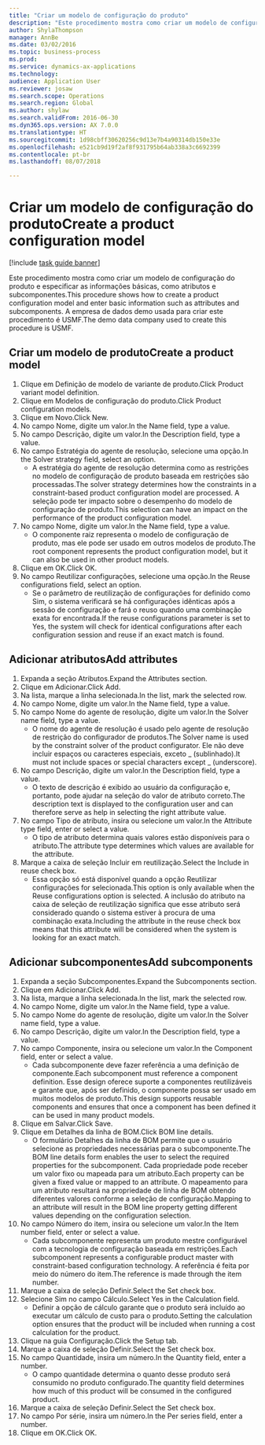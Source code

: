```yaml
--- 
title: "Criar um modelo de configuração do produto"
description: "Este procedimento mostra como criar um modelo de configuração do produto e especificar as informações básicas, como atributos e subcomponentes."
author: ShylaThompson
manager: AnnBe
ms.date: 03/02/2016
ms.topic: business-process
ms.prod: 
ms.service: dynamics-ax-applications
ms.technology: 
audience: Application User
ms.reviewer: josaw
ms.search.scope: Operations
ms.search.region: Global
ms.author: shylaw
ms.search.validFrom: 2016-06-30
ms.dyn365.ops.version: AX 7.0.0
ms.translationtype: HT
ms.sourcegitcommit: 1d98cbff30620256c9d13e7b4a90314db150e33e
ms.openlocfilehash: e521cb9d19f2af8f931795b64ab338a3c6692399
ms.contentlocale: pt-br
ms.lasthandoff: 08/07/2018

---
```

# <a name="create-a-product-configuration-model"></a><span data-ttu-id="56c7c-103">Criar um modelo de configuração do produto</span><span class="sxs-lookup"><span data-stu-id="56c7c-103">Create a product configuration model</span></span>

[!include [task guide banner](../../includes/task-guide-banner.md)]

<span data-ttu-id="56c7c-104">Este procedimento mostra como criar um modelo de configuração do produto e especificar as informações básicas, como atributos e subcomponentes.</span><span class="sxs-lookup"><span data-stu-id="56c7c-104">This procedure shows how to create a product configuration model and enter basic information such as attributes and subcomponents.</span></span> <span data-ttu-id="56c7c-105">A empresa de dados demo usada para criar este procedimento é USMF.</span><span class="sxs-lookup"><span data-stu-id="56c7c-105">The demo data company used to create this procedure is USMF.</span></span>


## <a name="create-a-product-model"></a><span data-ttu-id="56c7c-106">Criar um modelo de produto</span><span class="sxs-lookup"><span data-stu-id="56c7c-106">Create a product model</span></span>
1. <span data-ttu-id="56c7c-107">Clique em Definição de modelo de variante de produto.</span><span class="sxs-lookup"><span data-stu-id="56c7c-107">Click Product variant model definition.</span></span>
2. <span data-ttu-id="56c7c-108">Clique em Modelos de configuração do produto.</span><span class="sxs-lookup"><span data-stu-id="56c7c-108">Click Product configuration models.</span></span>
3. <span data-ttu-id="56c7c-109">Clique em Novo.</span><span class="sxs-lookup"><span data-stu-id="56c7c-109">Click New.</span></span>
4. <span data-ttu-id="56c7c-110">No campo Nome, digite um valor.</span><span class="sxs-lookup"><span data-stu-id="56c7c-110">In the Name field, type a value.</span></span>
5. <span data-ttu-id="56c7c-111">No campo Descrição, digite um valor.</span><span class="sxs-lookup"><span data-stu-id="56c7c-111">In the Description field, type a value.</span></span>
6. <span data-ttu-id="56c7c-112">No campo Estratégia do agente de resolução, selecione uma opção.</span><span class="sxs-lookup"><span data-stu-id="56c7c-112">In the Solver strategy field, select an option.</span></span>
    * <span data-ttu-id="56c7c-113">A estratégia do agente de resolução determina como as restrições no modelo de configuração de produto baseada em restrições são processadas.</span><span class="sxs-lookup"><span data-stu-id="56c7c-113">The solver strategy determines how the constraints in a constraint-based product configuration model are processed.</span></span> <span data-ttu-id="56c7c-114">A seleção pode ter impacto sobre o desempenho do modelo de configuração de produto.</span><span class="sxs-lookup"><span data-stu-id="56c7c-114">This selection can have an impact on the performance of the product configuration model.</span></span>  
7. <span data-ttu-id="56c7c-115">No campo Nome, digite um valor.</span><span class="sxs-lookup"><span data-stu-id="56c7c-115">In the Name field, type a value.</span></span>
    * <span data-ttu-id="56c7c-116">O componente raiz representa o modelo de configuração de produto, mas ele pode ser usado em outros modelos de produto.</span><span class="sxs-lookup"><span data-stu-id="56c7c-116">The root component represents the product configuration model, but it can also be used in other product models.</span></span>  
8. <span data-ttu-id="56c7c-117">Clique em OK.</span><span class="sxs-lookup"><span data-stu-id="56c7c-117">Click OK.</span></span>
9. <span data-ttu-id="56c7c-118">No campo Reutilizar configurações, selecione uma opção.</span><span class="sxs-lookup"><span data-stu-id="56c7c-118">In the Reuse configurations field, select an option.</span></span>
    * <span data-ttu-id="56c7c-119">Se o parâmetro de reutilização de configurações for definido como Sim, o sistema verificará se há configurações idênticas após a sessão de configuração e fará o reuso quando uma combinação exata for encontrada.</span><span class="sxs-lookup"><span data-stu-id="56c7c-119">If the reuse configurations parameter is set to Yes, the system will check for identical configurations after each configuration session and reuse if an exact match is found.</span></span>  

## <a name="add-attributes"></a><span data-ttu-id="56c7c-120">Adicionar atributos</span><span class="sxs-lookup"><span data-stu-id="56c7c-120">Add attributes</span></span>
1. <span data-ttu-id="56c7c-121">Expanda a seção Atributos.</span><span class="sxs-lookup"><span data-stu-id="56c7c-121">Expand the Attributes section.</span></span>
2. <span data-ttu-id="56c7c-122">Clique em Adicionar.</span><span class="sxs-lookup"><span data-stu-id="56c7c-122">Click Add.</span></span>
3. <span data-ttu-id="56c7c-123">Na lista, marque a linha selecionada.</span><span class="sxs-lookup"><span data-stu-id="56c7c-123">In the list, mark the selected row.</span></span>
4. <span data-ttu-id="56c7c-124">No campo Nome, digite um valor.</span><span class="sxs-lookup"><span data-stu-id="56c7c-124">In the Name field, type a value.</span></span>
5. <span data-ttu-id="56c7c-125">No campo Nome do agente de resolução, digite um valor.</span><span class="sxs-lookup"><span data-stu-id="56c7c-125">In the Solver name field, type a value.</span></span>
    * <span data-ttu-id="56c7c-126">O nome do agente de resolução é usado pelo agente de resolução de restrição do configurador de produtos.</span><span class="sxs-lookup"><span data-stu-id="56c7c-126">The Solver name is used by the constraint solver of the product configurator.</span></span> <span data-ttu-id="56c7c-127">Ele não deve incluir espaços ou caracteres especiais, exceto _ (sublinhado).</span><span class="sxs-lookup"><span data-stu-id="56c7c-127">It must not include spaces or special characters except _ (underscore).</span></span>  
6. <span data-ttu-id="56c7c-128">No campo Descrição, digite um valor.</span><span class="sxs-lookup"><span data-stu-id="56c7c-128">In the Description field, type a value.</span></span>
    * <span data-ttu-id="56c7c-129">O texto de descrição é exibido ao usuário da configuração e, portanto, pode ajudar na seleção do valor de atributo correto.</span><span class="sxs-lookup"><span data-stu-id="56c7c-129">The description text is displayed to the configuration user and can therefore serve as help in selecting the right attribute value.</span></span>  
7. <span data-ttu-id="56c7c-130">No campo Tipo de atributo, insira ou selecione um valor.</span><span class="sxs-lookup"><span data-stu-id="56c7c-130">In the Attribute type field, enter or select a value.</span></span>
    * <span data-ttu-id="56c7c-131">O tipo de atributo determina quais valores estão disponíveis para o atributo.</span><span class="sxs-lookup"><span data-stu-id="56c7c-131">The attribute type determines which values are available for the attribute.</span></span>  
8. <span data-ttu-id="56c7c-132">Marque a caixa de seleção Incluir em reutilização.</span><span class="sxs-lookup"><span data-stu-id="56c7c-132">Select the Include in reuse check box.</span></span>
    * <span data-ttu-id="56c7c-133">Essa opção só está disponível quando a opção Reutilizar configurações for selecionada.</span><span class="sxs-lookup"><span data-stu-id="56c7c-133">This option is only available when the Reuse configurations option is selected.</span></span> <span data-ttu-id="56c7c-134">A inclusão do atributo na caixa de seleção de reutilização significa que esse atributo será considerado quando o sistema estiver à procura de uma combinação exata.</span><span class="sxs-lookup"><span data-stu-id="56c7c-134">Including the attribute in the reuse check box means that this attribute will be considered when the system is looking for an exact match.</span></span>  

## <a name="add-subcomponents"></a><span data-ttu-id="56c7c-135">Adicionar subcomponentes</span><span class="sxs-lookup"><span data-stu-id="56c7c-135">Add subcomponents</span></span>
1. <span data-ttu-id="56c7c-136">Expanda a seção Subcomponentes.</span><span class="sxs-lookup"><span data-stu-id="56c7c-136">Expand the Subcomponents section.</span></span>
2. <span data-ttu-id="56c7c-137">Clique em Adicionar.</span><span class="sxs-lookup"><span data-stu-id="56c7c-137">Click Add.</span></span>
3. <span data-ttu-id="56c7c-138">Na lista, marque a linha selecionada.</span><span class="sxs-lookup"><span data-stu-id="56c7c-138">In the list, mark the selected row.</span></span>
4. <span data-ttu-id="56c7c-139">No campo Nome, digite um valor.</span><span class="sxs-lookup"><span data-stu-id="56c7c-139">In the Name field, type a value.</span></span>
5. <span data-ttu-id="56c7c-140">No campo Nome do agente de resolução, digite um valor.</span><span class="sxs-lookup"><span data-stu-id="56c7c-140">In the Solver name field, type a value.</span></span>
6. <span data-ttu-id="56c7c-141">No campo Descrição, digite um valor.</span><span class="sxs-lookup"><span data-stu-id="56c7c-141">In the Description field, type a value.</span></span>
7. <span data-ttu-id="56c7c-142">No campo Componente, insira ou selecione um valor.</span><span class="sxs-lookup"><span data-stu-id="56c7c-142">In the Component field, enter or select a value.</span></span>
    * <span data-ttu-id="56c7c-143">Cada subcomponente deve fazer referência a uma definição de componente.</span><span class="sxs-lookup"><span data-stu-id="56c7c-143">Each subcomponent must reference a component definition.</span></span> <span data-ttu-id="56c7c-144">Esse design oferece suporte a componentes reutilizáveis e garante que, após ser definido, o componente possa ser usado em muitos modelos de produto.</span><span class="sxs-lookup"><span data-stu-id="56c7c-144">This design supports reusable components and ensures that once a component has been defined it can be used in many product models.</span></span>  
8. <span data-ttu-id="56c7c-145">Clique em Salvar.</span><span class="sxs-lookup"><span data-stu-id="56c7c-145">Click Save.</span></span>
9. <span data-ttu-id="56c7c-146">Clique em Detalhes da linha de BOM.</span><span class="sxs-lookup"><span data-stu-id="56c7c-146">Click BOM line details.</span></span>
    * <span data-ttu-id="56c7c-147">O formulário Detalhes da linha de BOM permite que o usuário selecione as propriedades necessárias para o subcomponente.</span><span class="sxs-lookup"><span data-stu-id="56c7c-147">The BOM line details form enables the user to select the required properties for the subcomponent.</span></span> <span data-ttu-id="56c7c-148">Cada propriedade pode receber um valor fixo ou mapeada para um atributo.</span><span class="sxs-lookup"><span data-stu-id="56c7c-148">Each property can be given a fixed value or mapped to an attribute.</span></span> <span data-ttu-id="56c7c-149">O mapeamento para um atributo resultará na propriedade de linha de BOM obtendo diferentes valores conforme a seleção de configuração.</span><span class="sxs-lookup"><span data-stu-id="56c7c-149">Mapping to an attribute will result in the BOM line property getting different values depending on the configuration selection.</span></span>  
10. <span data-ttu-id="56c7c-150">No campo Número do item, insira ou selecione um valor.</span><span class="sxs-lookup"><span data-stu-id="56c7c-150">In the Item number field, enter or select a value.</span></span>
    * <span data-ttu-id="56c7c-151">Cada subcomponente representa um produto mestre configurável com a tecnologia de configuração baseada em restrições.</span><span class="sxs-lookup"><span data-stu-id="56c7c-151">Each subcomponent represents a configurable product master with constraint-based configuration technology.</span></span> <span data-ttu-id="56c7c-152">A referência é feita por meio do número do item.</span><span class="sxs-lookup"><span data-stu-id="56c7c-152">The reference is made through the item number.</span></span>  
11. <span data-ttu-id="56c7c-153">Marque a caixa de seleção Definir.</span><span class="sxs-lookup"><span data-stu-id="56c7c-153">Select the Set check box.</span></span>
12. <span data-ttu-id="56c7c-154">Selecione Sim no campo Cálculo.</span><span class="sxs-lookup"><span data-stu-id="56c7c-154">Select Yes in the Calculation field.</span></span>
    * <span data-ttu-id="56c7c-155">Definir a opção de cálculo garante que o produto será incluído ao executar um cálculo de custo para o produto.</span><span class="sxs-lookup"><span data-stu-id="56c7c-155">Setting the calculation option ensures that the product will be included when running a cost calculation for the product.</span></span>  
13. <span data-ttu-id="56c7c-156">Clique na guia Configuração.</span><span class="sxs-lookup"><span data-stu-id="56c7c-156">Click the Setup tab.</span></span>
14. <span data-ttu-id="56c7c-157">Marque a caixa de seleção Definir.</span><span class="sxs-lookup"><span data-stu-id="56c7c-157">Select the Set check box.</span></span>
15. <span data-ttu-id="56c7c-158">No campo Quantidade, insira um número.</span><span class="sxs-lookup"><span data-stu-id="56c7c-158">In the Quantity field, enter a number.</span></span>
    * <span data-ttu-id="56c7c-159">O campo quantidade determina o quanto desse produto será consumido no produto configurado.</span><span class="sxs-lookup"><span data-stu-id="56c7c-159">The quantity field determines how much of this product will be consumed in the configured product.</span></span>  
16. <span data-ttu-id="56c7c-160">Marque a caixa de seleção Definir.</span><span class="sxs-lookup"><span data-stu-id="56c7c-160">Select the Set check box.</span></span>
17. <span data-ttu-id="56c7c-161">No campo Por série, insira um número.</span><span class="sxs-lookup"><span data-stu-id="56c7c-161">In the Per series field, enter a number.</span></span>
18. <span data-ttu-id="56c7c-162">Clique em OK.</span><span class="sxs-lookup"><span data-stu-id="56c7c-162">Click OK.</span></span>


